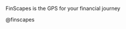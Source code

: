 FinScapes is the GPS for your financial journey

@finscapes

<!---
finscapes/finscapes is a ✨ special ✨ repository because its `README.md` (this file) appears on your GitHub profile.
You can click the Preview link to take a look at your changes.
--->
